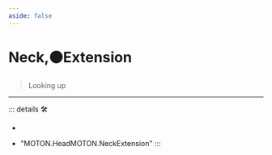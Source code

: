```yaml
---
aside: false
---
```

# Neck,🟠Extension

> Looking up

---

<!-- =================================================== -->
<!-- =================================================== -->
<!-- =================================================== -->
<!-- =================================================== -->
<!-- =================================================== -->
::: details 🛠

-

- "MOTON.HeadMOTON.NeckExtension"
:::
